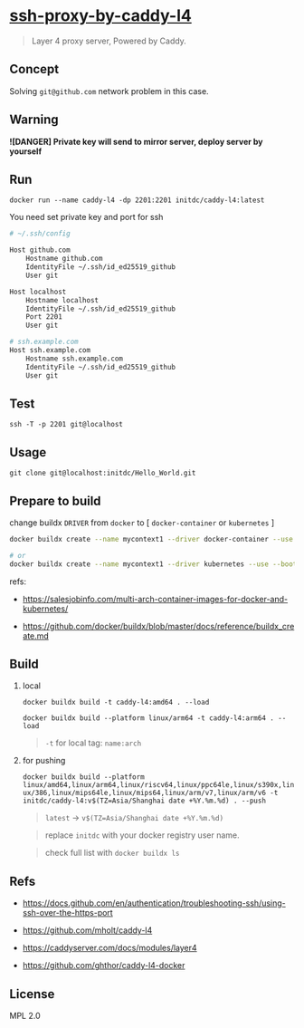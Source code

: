# [ssh-proxy-by-caddy-l4](https://github.com/initdc/ssh-proxy-by-caddy-l4)

> Layer 4 proxy server, Powered by Caddy.

## Concept

Solving `git@github.com` network problem in this case.

## Warning

**![DANGER] Private key will send to mirror server, deploy server by yourself**

## Run

`docker run --name caddy-l4 -dp 2201:2201 initdc/caddy-l4:latest`

You need set private key and port for ssh

```sh
# ~/.ssh/config

Host github.com
    Hostname github.com
    IdentityFile ~/.ssh/id_ed25519_github
    User git

Host localhost
    Hostname localhost
    IdentityFile ~/.ssh/id_ed25519_github
    Port 2201
    User git

# ssh.example.com
Host ssh.example.com
    Hostname ssh.example.com
    IdentityFile ~/.ssh/id_ed25519_github
    User git
```

## Test

`ssh -T -p 2201 git@localhost`

## Usage

`git clone git@localhost:initdc/Hello_World.git`

## Prepare to build

change buildx `DRIVER` from `docker` to [ `docker-container` or `kubernetes` ]

```sh
docker buildx create --name mycontext1 --driver docker-container --use --bootstrap

# or
docker buildx create --name mycontext1 --driver kubernetes --use --bootstrap
```

refs:

- https://salesjobinfo.com/multi-arch-container-images-for-docker-and-kubernetes/

- https://github.com/docker/buildx/blob/master/docs/reference/buildx_create.md

## Build

1. local

   `docker buildx build -t caddy-l4:amd64 . --load`

   `docker buildx build --platform linux/arm64 -t caddy-l4:arm64 . --load`

   > `-t` for local tag: `name:arch`

2. for pushing

   `docker buildx build --platform linux/amd64,linux/arm64,linux/riscv64,linux/ppc64le,linux/s390x,linux/386,linux/mips64le,linux/mips64,linux/arm/v7,linux/arm/v6 -t initdc/caddy-l4:v$(TZ=Asia/Shanghai date +%Y.%m.%d) . --push`

   > `latest` -> `v$(TZ=Asia/Shanghai date +%Y.%m.%d)`

   > replace `initdc` with your docker registry user name.

   > check full list with `docker buildx ls`

## Refs

- https://docs.github.com/en/authentication/troubleshooting-ssh/using-ssh-over-the-https-port

- https://github.com/mholt/caddy-l4

- https://caddyserver.com/docs/modules/layer4

- https://github.com/ghthor/caddy-l4-docker

## License

MPL 2.0
